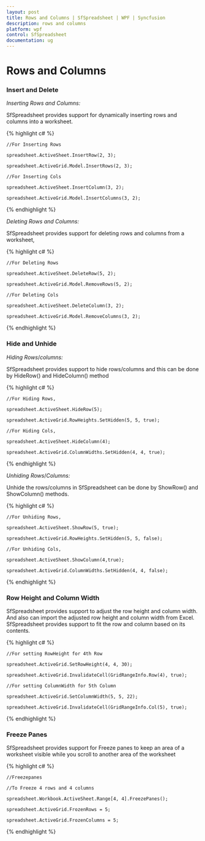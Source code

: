 ```yaml
---
layout: post
title: Rows and Columns | SfSpreadsheet | WPF | Syncfusion
description: rows and columns
platform: wpf
control: SfSpreadsheet
documentation: ug
---
```


# Rows and Columns

### Insert and Delete

_Inserting_ _Rows_ _and_ _Columns:_

SfSpreadsheet provides support for dynamically inserting rows and columns into a worksheet. 

{% highlight c# %}

    //For Inserting Rows

    spreadsheet.ActiveSheet.InsertRow(2, 3);

    spreadsheet.ActiveGrid.Model.InsertRows(2, 3);

    //For Inserting Cols

    spreadsheet.ActiveSheet.InsertColumn(3, 2);

    spreadsheet.ActiveGrid.Model.InsertColumns(3, 2);


{% endhighlight %}

_Deleting_ _Rows_ _and_ _Columns:_

SfSpreadsheet provides support for deleting rows and columns from a worksheet,

{% highlight c# %}

    //For Deleting Rows

    spreadsheet.ActiveSheet.DeleteRow(5, 2);

    spreadsheet.ActiveGrid.Model.RemoveRows(5, 2);

    //For Deleting Cols

    spreadsheet.ActiveSheet.DeleteColumn(3, 2);

    spreadsheet.ActiveGrid.Model.RemoveColumns(3, 2);


{% endhighlight %}

### Hide and Unhide

_Hiding_ _Rows_/_columns:_

SfSpreadsheet provides support to hide rows/columns and this can be done by HideRow() and HideColumn() method

{% highlight c# %}

    //For Hiding Rows,

    spreadsheet.ActiveSheet.HideRow(5);

    spreadsheet.ActiveGrid.RowHeights.SetHidden(5, 5, true);

    //For Hiding Cols,

    spreadsheet.ActiveSheet.HideColumn(4);

    spreadsheet.ActiveGrid.ColumnWidths.SetHidden(4, 4, true);



{% endhighlight %}

_Unhiding_ _Rows_/_Columns:_

Unhide the rows/columns in SfSpreadsheet can be done by ShowRow() and ShowColumn() methods.

{% highlight c# %}

    //For Unhiding Rows,

    spreadsheet.ActiveSheet.ShowRow(5, true);

    spreadsheet.ActiveGrid.RowHeights.SetHidden(5, 5, false);

    //For Unhiding Cols,

    spreadsheet.ActiveSheet.ShowColumn(4,true);

    spreadsheet.ActiveGrid.ColumnWidths.SetHidden(4, 4, false);





{% endhighlight %}

### Row Height and Column Width

SfSpreadsheet provides support to adjust the row height and column width. And also can import the adjusted row height and column width from Excel. SfSpreadsheet provides support to fit the row and column based on its contents.

{% highlight c# %}

    //For setting RowHeight for 4th Row

    spreadsheet.ActiveGrid.SetRowHeight(4, 4, 30);

    spreadsheet.ActiveGrid.InvalidateCell(GridRangeInfo.Row(4), true);

    //For setting ColumnWidth for 5th Column

    spreadsheet.ActiveGrid.SetColumnWidth(5, 5, 22);

    spreadsheet.ActiveGrid.InvalidateCell(GridRangeInfo.Col(5), true);





{% endhighlight %}

### Freeze Panes

SfSpreadsheet provides support for Freeze panes to keep an area of a worksheet visible while you scroll to another area of the worksheet

{% highlight c# %}

    //Freezepanes

    //To Freeze 4 rows and 4 columns

    spreadsheet.Workbook.ActiveSheet.Range[4, 4].FreezePanes();

    spreadsheet.ActiveGrid.FrozenRows = 5;

    spreadsheet.ActiveGrid.FrozenColumns = 5;





{% endhighlight %}

